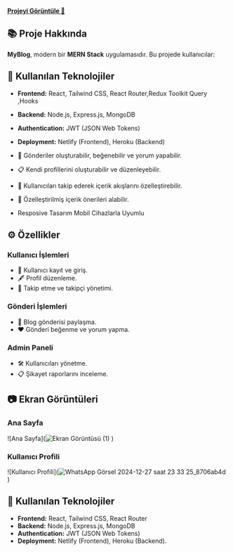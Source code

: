
[**Projeyi Görüntüle 🚀**](https://myblog-react-mdpol.netlify.app/)

## 📚 Proje Hakkında
**MyBlog**, modern bir **MERN Stack** uygulamasıdır. Bu projede kullanıcılar:

## 🔧 Kullanılan Teknolojiler

- **Frontend:** React, Tailwind CSS, React Router,Redux Toolkit Query ,Hooks
- **Backend:** Node.js, Express.js, MongoDB
- **Authentication:** JWT (JSON Web Tokens)
- **Deployment:** Netlify (Frontend), Heroku (Backend)

- 📝 Gönderiler oluşturabilir, beğenebilir ve yorum yapabilir.
- 📋 Kendi profillerini oluşturabilir ve düzenleyebilir.
- 👥 Kullanıcıları takip ederek içerik akışlarını özelleştirebilir.
- 🎨 Özelleştirilmiş içerik önerileri alabilir.
- Resposive Tasarım Mobil Cihazlarla Uyumlu
  

## ⚙️ Özellikler

### Kullanıcı İşlemleri
- 🔐 Kullanıcı kayıt ve giriş.
- 🖋 Profil düzenleme.
- 👣 Takip etme ve takipçi yönetimi.

### Gönderi İşlemleri
- 📝 Blog gönderisi paylaşma.
- ❤️ Gönderi beğenme ve yorum yapma.

### Admin Paneli
- 🛠 Kullanıcıları yönetme.
- 📋 Şikayet raporlarını inceleme.

## 📷 Ekran Görüntüleri

### Ana Sayfa
![Ana Sayfa](![Ekran Görüntüsü (1)](https://github.com/user-attachments/assets/4eb6b2cd-e28f-44c5-a5ac-65568a86248a)
)

### Kullanıcı Profili
![Kullanıcı Profili](![WhatsApp Görsel 2024-12-27 saat 23 33 25_8706ab4d](https://github.com/user-attachments/assets/2baf5393-f1ff-42aa-a69d-db8966d02a45)
)



## 🔧 Kullanılan Teknolojiler

- **Frontend:** React, Tailwind CSS, React Router
- **Backend:** Node.js, Express.js, MongoDB
- **Authentication:** JWT (JSON Web Tokens)
- **Deployment:** Netlify (Frontend), Heroku (Backend).
